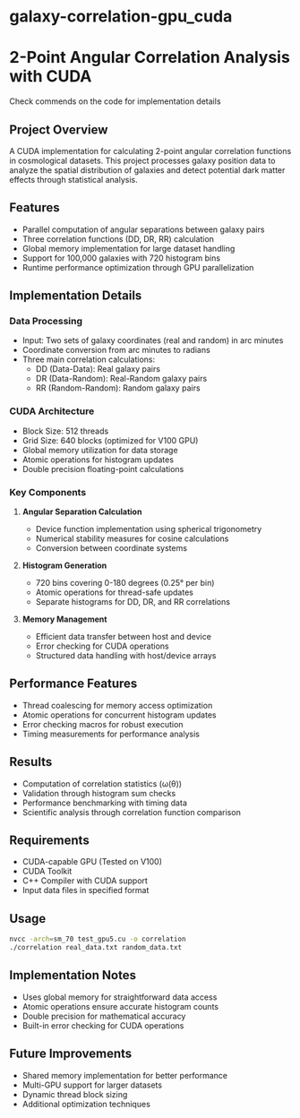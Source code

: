 # galaxy-correlation-gpu_cuda
# 2-Point Angular Correlation Analysis with CUDA

Check commends on the code for implementation details

## Project Overview
A CUDA implementation for calculating 2-point angular correlation functions in cosmological datasets. This project processes galaxy position data to analyze the spatial distribution of galaxies and detect potential dark matter effects through statistical analysis.

## Features
- Parallel computation of angular separations between galaxy pairs
- Three correlation functions (DD, DR, RR) calculation
- Global memory implementation for large dataset handling
- Support for 100,000 galaxies with 720 histogram bins
- Runtime performance optimization through GPU parallelization

## Implementation Details

### Data Processing
- Input: Two sets of galaxy coordinates (real and random) in arc minutes
- Coordinate conversion from arc minutes to radians
- Three main correlation calculations:
  - DD (Data-Data): Real galaxy pairs
  - DR (Data-Random): Real-Random galaxy pairs
  - RR (Random-Random): Random galaxy pairs

### CUDA Architecture
- Block Size: 512 threads
- Grid Size: 640 blocks (optimized for V100 GPU)
- Global memory utilization for data storage
- Atomic operations for histogram updates
- Double precision floating-point calculations

### Key Components
1. **Angular Separation Calculation**
   - Device function implementation using spherical trigonometry
   - Numerical stability measures for cosine calculations
   - Conversion between coordinate systems

2. **Histogram Generation**
   - 720 bins covering 0-180 degrees (0.25° per bin)
   - Atomic operations for thread-safe updates
   - Separate histograms for DD, DR, and RR correlations

3. **Memory Management**
   - Efficient data transfer between host and device
   - Error checking for CUDA operations
   - Structured data handling with host/device arrays

## Performance Features
- Thread coalescing for memory access optimization
- Atomic operations for concurrent histogram updates
- Error checking macros for robust execution
- Timing measurements for performance analysis

## Results
- Computation of correlation statistics (ω(θ))
- Validation through histogram sum checks
- Performance benchmarking with timing data
- Scientific analysis through correlation function comparison

## Requirements
- CUDA-capable GPU (Tested on V100)
- CUDA Toolkit
- C++ Compiler with CUDA support
- Input data files in specified format

## Usage
```bash
nvcc -arch=sm_70 test_gpu5.cu -o correlation
./correlation real_data.txt random_data.txt
```

## Implementation Notes
- Uses global memory for straightforward data access
- Atomic operations ensure accurate histogram counts
- Double precision for mathematical accuracy
- Built-in error checking for CUDA operations

## Future Improvements
- Shared memory implementation for better performance
- Multi-GPU support for larger datasets
- Dynamic thread block sizing
- Additional optimization techniques
